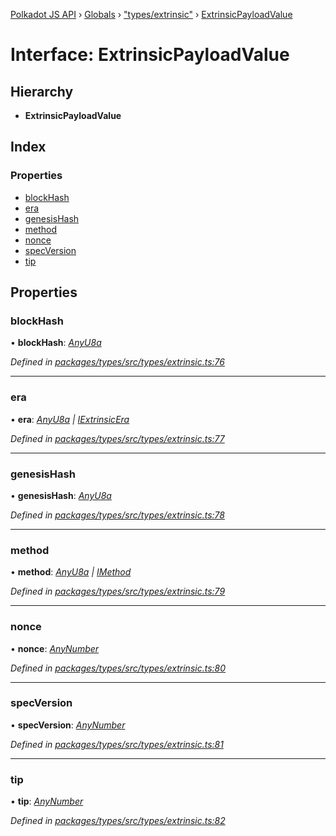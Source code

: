 [Polkadot JS API](../README.md) › [Globals](../globals.md) › ["types/extrinsic"](../modules/_types_extrinsic_.md) › [ExtrinsicPayloadValue](_types_extrinsic_.extrinsicpayloadvalue.md)

# Interface: ExtrinsicPayloadValue

## Hierarchy

* **ExtrinsicPayloadValue**

## Index

### Properties

* [blockHash](_types_extrinsic_.extrinsicpayloadvalue.md#blockhash)
* [era](_types_extrinsic_.extrinsicpayloadvalue.md#era)
* [genesisHash](_types_extrinsic_.extrinsicpayloadvalue.md#genesishash)
* [method](_types_extrinsic_.extrinsicpayloadvalue.md#method)
* [nonce](_types_extrinsic_.extrinsicpayloadvalue.md#nonce)
* [specVersion](_types_extrinsic_.extrinsicpayloadvalue.md#specversion)
* [tip](_types_extrinsic_.extrinsicpayloadvalue.md#tip)

## Properties

###  blockHash

• **blockHash**: *[AnyU8a](../modules/_types_helpers_.md#anyu8a)*

*Defined in [packages/types/src/types/extrinsic.ts:76](https://github.com/polkadot-js/api/blob/86ce69680/packages/types/src/types/extrinsic.ts#L76)*

___

###  era

• **era**: *[AnyU8a](../modules/_types_helpers_.md#anyu8a) | [IExtrinsicEra](_types_extrinsic_.iextrinsicera.md)*

*Defined in [packages/types/src/types/extrinsic.ts:77](https://github.com/polkadot-js/api/blob/86ce69680/packages/types/src/types/extrinsic.ts#L77)*

___

###  genesisHash

• **genesisHash**: *[AnyU8a](../modules/_types_helpers_.md#anyu8a)*

*Defined in [packages/types/src/types/extrinsic.ts:78](https://github.com/polkadot-js/api/blob/86ce69680/packages/types/src/types/extrinsic.ts#L78)*

___

###  method

• **method**: *[AnyU8a](../modules/_types_helpers_.md#anyu8a) | [IMethod](_types_interfaces_.imethod.md)*

*Defined in [packages/types/src/types/extrinsic.ts:79](https://github.com/polkadot-js/api/blob/86ce69680/packages/types/src/types/extrinsic.ts#L79)*

___

###  nonce

• **nonce**: *[AnyNumber](../modules/_types_helpers_.md#anynumber)*

*Defined in [packages/types/src/types/extrinsic.ts:80](https://github.com/polkadot-js/api/blob/86ce69680/packages/types/src/types/extrinsic.ts#L80)*

___

###  specVersion

• **specVersion**: *[AnyNumber](../modules/_types_helpers_.md#anynumber)*

*Defined in [packages/types/src/types/extrinsic.ts:81](https://github.com/polkadot-js/api/blob/86ce69680/packages/types/src/types/extrinsic.ts#L81)*

___

###  tip

• **tip**: *[AnyNumber](../modules/_types_helpers_.md#anynumber)*

*Defined in [packages/types/src/types/extrinsic.ts:82](https://github.com/polkadot-js/api/blob/86ce69680/packages/types/src/types/extrinsic.ts#L82)*
